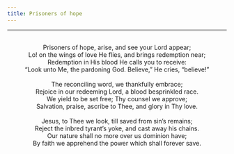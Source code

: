 ```yaml
---
title: Prisoners of hope
---
```


---
<center>
<br/>
Prisoners of hope, arise, and see your Lord appear;<br/>
Lo! on the wings of love He flies, and brings redemption near;<br/>
Redemption in His blood He calls you to receive:<br/>
“Look unto Me, the pardoning God. Believe,” He cries, “believe!”<br/>
<br/>
The reconciling word, we thankfully embrace;<br/>
Rejoice in our redeeming Lord, a blood besprinkled race.<br/>
We yield to be set free; Thy counsel we approve;<br/>
Salvation, praise, ascribe to Thee, and glory in Thy love.<br/>
<br/>
Jesus, to Thee we look, till saved from sin’s remains;<br/>
Reject the inbred tyrant’s yoke, and cast away his chains.<br/>
Our nature shall no more over us dominion have;<br/>
By faith we apprehend the power which shall forever save.<br/>

</center>